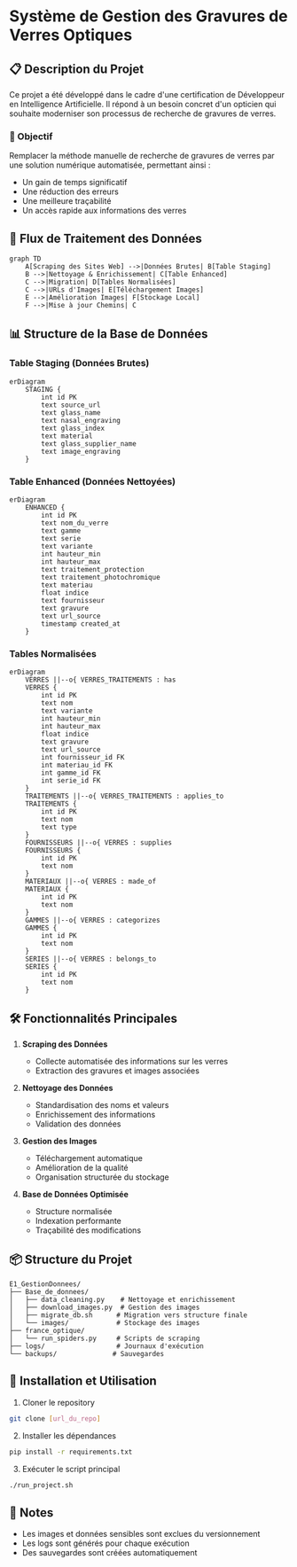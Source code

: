 # Système de Gestion des Gravures de Verres Optiques

## 📋 Description du Projet
Ce projet a été développé dans le cadre d'une certification de Développeur en Intelligence Artificielle. Il répond à un besoin concret d'un opticien qui souhaite moderniser son processus de recherche de gravures de verres.

### 🎯 Objectif
Remplacer la méthode manuelle de recherche de gravures de verres par une solution numérique automatisée, permettant ainsi :
- Un gain de temps significatif
- Une réduction des erreurs
- Une meilleure traçabilité
- Un accès rapide aux informations des verres

## 🔄 Flux de Traitement des Données

```mermaid
graph TD
    A[Scraping des Sites Web] -->|Données Brutes| B[Table Staging]
    B -->|Nettoyage & Enrichissement| C[Table Enhanced]
    C -->|Migration| D[Tables Normalisées]
    C -->|URLs d'Images| E[Téléchargement Images]
    E -->|Amélioration Images| F[Stockage Local]
    F -->|Mise à jour Chemins| C
```

## 📊 Structure de la Base de Données

### Table Staging (Données Brutes)
```mermaid
erDiagram
    STAGING {
        int id PK
        text source_url
        text glass_name
        text nasal_engraving
        text glass_index
        text material
        text glass_supplier_name
        text image_engraving
    }
```

### Table Enhanced (Données Nettoyées)
```mermaid
erDiagram
    ENHANCED {
        int id PK
        text nom_du_verre
        text gamme
        text serie
        text variante
        int hauteur_min
        int hauteur_max
        text traitement_protection
        text traitement_photochromique
        text materiau
        float indice
        text fournisseur
        text gravure
        text url_source
        timestamp created_at
    }
```

### Tables Normalisées
```mermaid
erDiagram
    VERRES ||--o{ VERRES_TRAITEMENTS : has
    VERRES {
        int id PK
        text nom
        text variante
        int hauteur_min
        int hauteur_max
        float indice
        text gravure
        text url_source
        int fournisseur_id FK
        int materiau_id FK
        int gamme_id FK
        int serie_id FK
    }
    TRAITEMENTS ||--o{ VERRES_TRAITEMENTS : applies_to
    TRAITEMENTS {
        int id PK
        text nom
        text type
    }
    FOURNISSEURS ||--o{ VERRES : supplies
    FOURNISSEURS {
        int id PK
        text nom
    }
    MATERIAUX ||--o{ VERRES : made_of
    MATERIAUX {
        int id PK
        text nom
    }
    GAMMES ||--o{ VERRES : categorizes
    GAMMES {
        int id PK
        text nom
    }
    SERIES ||--o{ VERRES : belongs_to
    SERIES {
        int id PK
        text nom
    }
```

## 🛠️ Fonctionnalités Principales

1. **Scraping des Données**
   - Collecte automatisée des informations sur les verres
   - Extraction des gravures et images associées

2. **Nettoyage des Données**
   - Standardisation des noms et valeurs
   - Enrichissement des informations
   - Validation des données

3. **Gestion des Images**
   - Téléchargement automatique
   - Amélioration de la qualité
   - Organisation structurée du stockage

4. **Base de Données Optimisée**
   - Structure normalisée
   - Indexation performante
   - Traçabilité des modifications

## 📦 Structure du Projet
```
E1_GestionDonnees/
├── Base_de_donnees/
│   ├── data_cleaning.py    # Nettoyage et enrichissement
│   ├── download_images.py  # Gestion des images
│   ├── migrate_db.sh      # Migration vers structure finale
│   └── images/            # Stockage des images
├── france_optique/
│   └── run_spiders.py     # Scripts de scraping
├── logs/                  # Journaux d'exécution
└── backups/              # Sauvegardes
```

## 🚀 Installation et Utilisation

1. Cloner le repository
```bash
git clone [url_du_repo]
```

2. Installer les dépendances
```bash
pip install -r requirements.txt
```

3. Exécuter le script principal
```bash
./run_project.sh
```

## 📝 Notes
- Les images et données sensibles sont exclues du versionnement
- Les logs sont générés pour chaque exécution
- Des sauvegardes sont créées automatiquement 